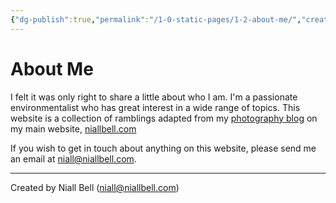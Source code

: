 ```yaml
---
{"dg-publish":true,"permalink":"/1-0-static-pages/1-2-about-me/","created":"2024-04-08T10:42:25.691+01:00","updated":"2024-04-08T10:48:06.988+01:00"}
---
```


# About Me

I felt it was only right to share a little about who I am. I'm a passionate environmentalist who has great interest in a wide range of topics. This website is a collection of ramblings adapted from my [photography blog](https://niallbell.com/blog/) on my main website, [niallbell.com](https://niallbell.com/)

If you wish to get in touch about anything on this website, please send me an email at niall@niallbell.com.















---
Created by Niall Bell (niall@niallbell.com)